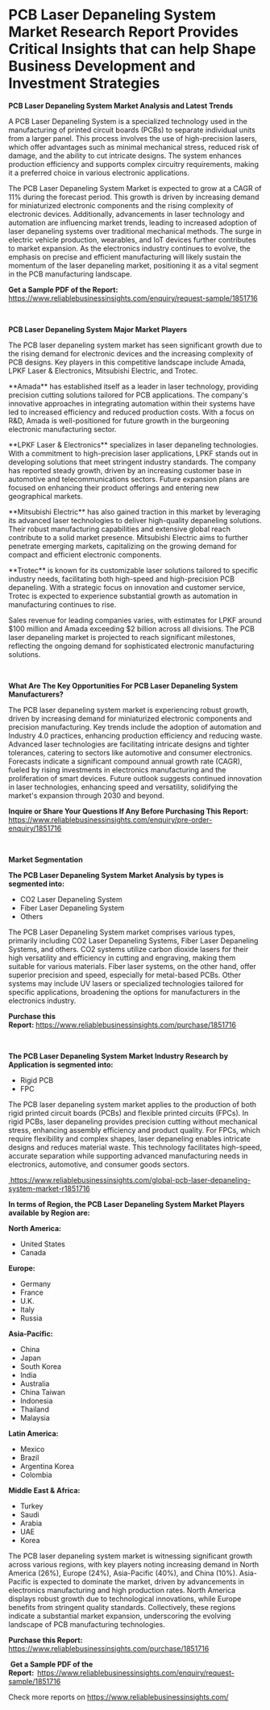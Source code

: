 <p><h1>PCB Laser Depaneling System Market Research Report Provides Critical Insights that can help Shape Business Development and Investment Strategies</h1></p><p><strong>PCB Laser Depaneling System Market Analysis and Latest Trends</strong></p>
<p><p>A PCB Laser Depaneling System is a specialized technology used in the manufacturing of printed circuit boards (PCBs) to separate individual units from a larger panel. This process involves the use of high-precision lasers, which offer advantages such as minimal mechanical stress, reduced risk of damage, and the ability to cut intricate designs. The system enhances production efficiency and supports complex circuitry requirements, making it a preferred choice in various electronic applications.</p><p>The PCB Laser Depaneling System Market is expected to grow at a CAGR of 11% during the forecast period. This growth is driven by increasing demand for miniaturized electronic components and the rising complexity of electronic devices. Additionally, advancements in laser technology and automation are influencing market trends, leading to increased adoption of laser depaneling systems over traditional mechanical methods. The surge in electric vehicle production, wearables, and IoT devices further contributes to market expansion. As the electronics industry continues to evolve, the emphasis on precise and efficient manufacturing will likely sustain the momentum of the laser depaneling market, positioning it as a vital segment in the PCB manufacturing landscape.</p></p>
<p><strong>Get a Sample PDF of the Report:&nbsp;</strong> <a href="https://www.reliablebusinessinsights.com/enquiry/request-sample/1851716?utm_campaign=2298&utm_medium=2&utm_source=Github&utm_content=ia&utm_term=26032025&utm_id=pcb-laser-depaneling-system">https://www.reliablebusinessinsights.com/enquiry/request-sample/1851716</a></p>
<p>&nbsp;</p>
<p><strong>PCB Laser Depaneling System Major Market Players</strong></p>
<p><p>The PCB laser depaneling system market has seen significant growth due to the rising demand for electronic devices and the increasing complexity of PCB designs. Key players in this competitive landscape include Amada, LPKF Laser & Electronics, Mitsubishi Electric, and Trotec.</p><p>**Amada** has established itself as a leader in laser technology, providing precision cutting solutions tailored for PCB applications. The company's innovative approaches in integrating automation within their systems have led to increased efficiency and reduced production costs. With a focus on R&D, Amada is well-positioned for future growth in the burgeoning electronic manufacturing sector.</p><p>**LPKF Laser & Electronics** specializes in laser depaneling technologies. With a commitment to high-precision laser applications, LPKF stands out in developing solutions that meet stringent industry standards. The company has reported steady growth, driven by an increasing customer base in automotive and telecommunications sectors. Future expansion plans are focused on enhancing their product offerings and entering new geographical markets.</p><p>**Mitsubishi Electric** has also gained traction in this market by leveraging its advanced laser technologies to deliver high-quality depaneling solutions. Their robust manufacturing capabilities and extensive global reach contribute to a solid market presence. Mitsubishi Electric aims to further penetrate emerging markets, capitalizing on the growing demand for compact and efficient electronic components.</p><p>**Trotec** is known for its customizable laser solutions tailored to specific industry needs, facilitating both high-speed and high-precision PCB depaneling. With a strategic focus on innovation and customer service, Trotec is expected to experience substantial growth as automation in manufacturing continues to rise.</p><p>Sales revenue for leading companies varies, with estimates for LPKF around $100 million and Amada exceeding $2 billion across all divisions. The PCB laser depaneling market is projected to reach significant milestones, reflecting the ongoing demand for sophisticated electronic manufacturing solutions.</p></p>
<p>&nbsp;</p>
<p><strong>What Are The Key Opportunities For PCB Laser Depaneling System Manufacturers?</strong></p>
<p><p>The PCB laser depaneling system market is experiencing robust growth, driven by increasing demand for miniaturized electronic components and precision manufacturing. Key trends include the adoption of automation and Industry 4.0 practices, enhancing production efficiency and reducing waste. Advanced laser technologies are facilitating intricate designs and tighter tolerances, catering to sectors like automotive and consumer electronics. Forecasts indicate a significant compound annual growth rate (CAGR), fueled by rising investments in electronics manufacturing and the proliferation of smart devices. Future outlook suggests continued innovation in laser technologies, enhancing speed and versatility, solidifying the market's expansion through 2030 and beyond.</p></p>
<p><strong>Inquire or Share Your Questions If Any Before Purchasing This Report:</strong> <a href="https://www.reliablebusinessinsights.com/enquiry/pre-order-enquiry/1851716?utm_campaign=2298&utm_medium=2&utm_source=Github&utm_content=ia&utm_term=26032025&utm_id=pcb-laser-depaneling-system">https://www.reliablebusinessinsights.com/enquiry/pre-order-enquiry/1851716</a></p>
<p>&nbsp;</p>
<p><strong>Market Segmentation</strong></p>
<p><strong>The PCB Laser Depaneling System Market Analysis by types is segmented into:</strong></p>
<p><ul><li>CO2 Laser Depaneling System</li><li>Fiber Laser Depaneling System</li><li>Others</li></ul></p>
<p><p>The PCB Laser Depaneling System market comprises various types, primarily including CO2 Laser Depaneling Systems, Fiber Laser Depaneling Systems, and others. CO2 systems utilize carbon dioxide lasers for their high versatility and efficiency in cutting and engraving, making them suitable for various materials. Fiber laser systems, on the other hand, offer superior precision and speed, especially for metal-based PCBs. Other systems may include UV lasers or specialized technologies tailored for specific applications, broadening the options for manufacturers in the electronics industry.</p></p>
<p><strong>Purchase this Report:&nbsp;</strong><a href="https://www.reliablebusinessinsights.com/purchase/1851716?utm_campaign=2298&utm_medium=2&utm_source=Github&utm_content=ia&utm_term=26032025&utm_id=pcb-laser-depaneling-system">https://www.reliablebusinessinsights.com/purchase/1851716</a></p>
<p>&nbsp;</p>
<p><strong>The PCB Laser Depaneling System Market Industry Research by Application is segmented into:</strong></p>
<p><ul><li>Rigid PCB</li><li>FPC</li></ul></p>
<p><p>The PCB laser depaneling system market applies to the production of both rigid printed circuit boards (PCBs) and flexible printed circuits (FPCs). In rigid PCBs, laser depaneling provides precision cutting without mechanical stress, enhancing assembly efficiency and product quality. For FPCs, which require flexibility and complex shapes, laser depaneling enables intricate designs and reduces material waste. This technology facilitates high-speed, accurate separation while supporting advanced manufacturing needs in electronics, automotive, and consumer goods sectors.</p></p>
<p><a href="https://www.reliablebusinessinsights.com/global-pcb-laser-depaneling-system-market-r1851716?utm_campaign=2298&utm_medium=2&utm_source=Github&utm_content=ia&utm_term=26032025&utm_id=pcb-laser-depaneling-system">&nbsp;https://www.reliablebusinessinsights.com/global-pcb-laser-depaneling-system-market-r1851716</a></p>
<p><strong>In terms of Region, the PCB Laser Depaneling System Market Players available by Region are:</strong></p>
<p>
    <p> <strong> North America: </strong>
        <ul>
            <li>United States</li>
            <li>Canada</li>
        </ul>
        </p> 
    <p> <strong> Europe: </strong>
        <ul>
            <li>Germany</li>
            <li>France</li>
            <li>U.K.</li>
            <li>Italy</li>
            <li>Russia</li>
        </ul>
        </p> 
    <p> <strong> Asia-Pacific: </strong>
        <ul>
            <li>China</li>
            <li>Japan</li>
            <li>South Korea</li>
            <li>India</li>
            <li>Australia</li>
            <li>China Taiwan</li>
            <li>Indonesia</li>
            <li>Thailand</li>
            <li>Malaysia</li>
        </ul>
        </p> 
    <p> <strong> Latin America: </strong>
        <ul>
            <li>Mexico</li>
            <li>Brazil</li>
            <li>Argentina Korea</li>
            <li>Colombia</li>
        </ul>
        </p> 
    <p> <strong> Middle East & Africa: </strong>
        <ul>
            <li>Turkey</li>
            <li>Saudi</li>
            <li>Arabia</li>
            <li>UAE</li>
            <li>Korea</li>
        </ul>
    </p>
    </p>
<p><p>The PCB laser depaneling system market is witnessing significant growth across various regions, with key players noting increasing demand in North America (26%), Europe (24%), Asia-Pacific (40%), and China (10%). Asia-Pacific is expected to dominate the market, driven by advancements in electronics manufacturing and high production rates. North America displays robust growth due to technological innovations, while Europe benefits from stringent quality standards. Collectively, these regions indicate a substantial market expansion, underscoring the evolving landscape of PCB manufacturing technologies.</p></p>
<p><strong>Purchase this Report: </strong><a href="https://www.reliablebusinessinsights.com/purchase/1851716?utm_campaign=2298&utm_medium=2&utm_source=Github&utm_content=ia&utm_term=26032025&utm_id=pcb-laser-depaneling-system">https://www.reliablebusinessinsights.com/purchase/1851716</a></p>
<p>&nbsp;<strong>Get a Sample PDF of the Report:&nbsp;&nbsp;</strong><a href="https://www.reliablebusinessinsights.com/enquiry/request-sample/1851716?utm_campaign=2298&utm_medium=2&utm_source=Github&utm_content=ia&utm_term=26032025&utm_id=pcb-laser-depaneling-system">https://www.reliablebusinessinsights.com/enquiry/request-sample/1851716</a></p>
<p><strong></strong></p>
<p>Check more reports on <a href="https://www.reliablebusinessinsights.com/?utm_campaign=2298&utm_medium=2&utm_source=Github&utm_content=ia&utm_term=26032025&utm_id=pcb-laser-depaneling-system">https://www.reliablebusinessinsights.com/</a></p>